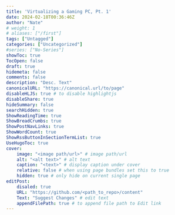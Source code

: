 ```yaml
---
title: 'Virtualizing a Gaming PC, Pt. 1'
date: 2024-02-18T00:36:46Z
author: "Nate"
# weight: 1
# aliases: ["/first"]
tags: ["Untagged"]
categories: ["Uncategorized"]
#series: ["No-Series"]
showToc: true
TocOpen: false
draft: true
hidemeta: false
comments: false
description: "Desc. Text"
canonicalURL: "https://canonical.url/to/page"
disableHLJS: true # to disable highlightjs
disableShare: true
hideSummary: false
searchHidden: true
ShowReadingTime: true
ShowBreadCrumbs: true
ShowPostNavLinks: true
ShowWordCount: true
ShowRssButtonInSectionTermList: true
UseHugoToc: true
cover:
    image: "<image path/url>" # image path/url
    alt: "<alt text>" # alt text
    caption: "<text>" # display caption under cover
    relative: false # when using page bundles set this to true
    hidden: true # only hide on current single page
editPost:
    disaled: true
    URL: "https://github.com/<path_to_repo>/content"
    Text: "Suggest Changes" # edit text
    appendFilePath: true # to append file path to Edit link
---
```

